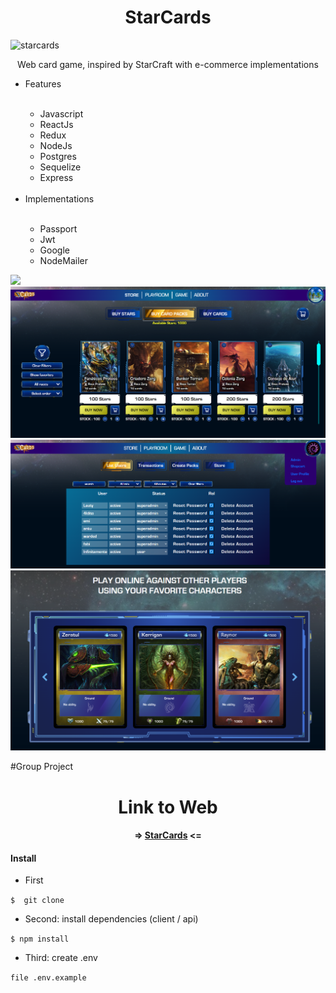<h1 align="center">StarCards</h1>
<img src="https://i.ibb.co/SfKhMg2/Sin-t-tulo-1-Mesa-de-trabajo-1.png" alt="starcards"/>
<p align="center">Web card game, inspired by StarCraft with e-commerce implementations</p>

<ul>
<li>Features</li>
<br>
<ul>
  <li>Javascript</li>
  <li>ReactJs</li>
  <li>Redux</li>
  <li>NodeJs</li>
  <li>Postgres</li>
  <li>Sequelize</li>
  <li>Express</li>
</ul>
<br>
<li>Implementations</li>
<br>
<ul>
  <li>Passport</li>
  <li>Jwt</li>
  <li>Google</li>
  <li>NodeMailer</li>
</ul>
</ul>


![](https://github.com/fabian179rc/starcards/blob/dev/client/src/img/logoLanding.png?raw=true)
![](https://github.com/fabian179rc/StarCards/blob/master/StarCards.png)
![](https://github.com/fabian179rc/StarCards/blob/master/StarCards2.png)
![](https://github.com/fabian179rc/StarCards/blob/master/StarCards3.png)

#Group Project

<h1 align="center">Link to Web</h1>

 <h4 align="center">=> <a href="https://starcards.vercel.app/">StarCards</a> <= </h4>


#### Install

- First

`$  git clone`

- Second: install dependencies (client / api)

`$ npm install`

- Third: create .env

`file .env.example`
